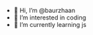 - 👋 Hi, I’m @baurzhaan
- 👀 I’m interested in coding
- 🌱 I’m currently learning js

<!---
baurzhaan/baurzhaan is a ✨ special ✨ repository because its `README.md` (this file) appears on your GitHub profile.
You can click the Preview link to take a look at your changes.
--->
